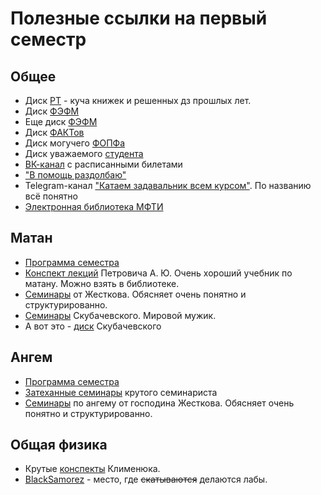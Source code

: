 # Полезные ссылки на первый семестр

## Общее

* Диск [РТ](https://disk.yandex.ru/d/7gi3IcRf-x6A9w) - куча книжек и решенных дз прошлых лет.
* Диск [ФЭФМ](https://cloud.mail.ru/public/A81Y/LKw1aaFQJ)
* Еще диск [ФЭФМ](https://drive.google.com/drive/u/0/folders/159WXL66iMOzPDDBFx9lLjBtDfc1KLtCs)
* Диск [ФАКТов](https://disk.yandex.ru/d/SOFt0CVHCrcjhg)
* Диск могучего [ФОПФа](https://drive.google.com/drive/folders/1SYLnCQ_b1udKujWBJ2v8--BDP8LXyjwT)
* Диск уважаемого [студента](https://disk.yandex.com/d/OKF8sL_f8K3oXA)
* [ВК-канал](https://vk.com/t_p_phystech) с расписанными билетами
* ["В помощь раздолбаю"](https://mipt1.ru/)
* Telegram-канал ["Катаем задавальник всем курсом"](t.me/joinchat/cUGBaoxrYl44MTdi). По названию всё понятно
* [Электронная библиотека МФТИ](https://books.mipt.ru/)

## Матан

* [Программа семестра](files/matan.pdf)
* [Конспект лекций](files/Petrovich.pdf) Петровича А. Ю. Очень хороший учебник по матану. Можно взять в библиотеке.
* [Семинары](https://drive.google.com/drive/folders/1T5LtSBCtAFTcAOP6i_xxy5Wg2y7A7vlz) от Жесткова.  Обясняет очень понятно и структурированно.
* [Семинары](https://www.youtube.com/watch?v=vXr7qtDXuvk&list=PLocvKxfon41Wvzo9ArMgWKnYlLe83TFb3) Скубачевского. Мировой мужик.
* А вот это - [диск](https://disk.yandex.ru/d/ZViQIMLaJqFUFg) Скубачевского

## Ангем

* [Программа семестра](files/angem.pdf)
* [Затеханные семинары](https://github.com/Alvant/GeomeSeminare/tree/master2022/seminars/geome) крутого семинариста
*  [Семинары](https://drive.google.com/drive/folders/1rCBwnkAgEuk76IrhmQzNRy_E8-4QuVb4) по ангему от господина Жесткова. Обясняет очень понятно и структурированно.

## Общая физика

* Крутые [конспекты](https://drive.google.com/drive/folders/1rxmmA-16jbHvikS479sKesFOf_IrivlH) Клименюка.
* [BlackSamorez](https://github.com/BlackSamorez/mipt_lab) - место, где ~~скатываются~~ делаются лабы.

